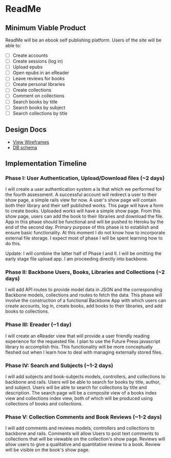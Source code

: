 # ReadMe

## Minimum Viable Product
ReadMe will be an ebook self publishing platform. Users of the site will be able to:

- [ ] Create accounts
- [ ] Create sessions (log in)
- [ ] Upload epubs
- [ ] Open epubs in an eReader
- [ ] Leave reviews for books
- [ ] Create personal libraries
- [ ] Create collections
- [ ] Comment on collections
- [ ] Search books by title
- [ ] Search books by subject
- [ ] Search collections by title

## Design Docs
* [View Wireframes][views]
* [DB schema][schema]

[views]: ./docs/views.md
[schema]: ./docs/schema.md

## Implementation Timeline

### Phase I: User Authentication, Upload/Download files (~2 days)

I will create a user authentication system a la that which we performed for the fourth assessment. A successful account will redirect a user to their show page, a simple rails view for now. A user's show page will contain both their library and their self published works. This page will have a form to create books. Uploaded works will have a simple show page. From this show page, users can add the book to their libraries and download the file. App in this phase should be functional and will be pushed to Heroku by the end of the second day. Primary purpose of this phase is to establish and ensure basic functionality. At this moment I do not know how to incorporate external file storage. I expect most of phase I will be spent learning how to do this.

Update:
I will combine the latter half of Phase I and II. I will be omitting the early stage file upload app. I am proceeding directly into backbone.

### Phase II: Backbone Users, Books, Libraries and Collections (~2 days)

I will add API routes to provide model data in JSON and the corresponding Backbone models, collections and routes to fetch the data. This phase will involve the construction of a functional Backbone App with which users can create accounts, log in, create books, add books to their libraries, and add books to collections.

### Phase III: Ereader (~1 day)

I will create an eReader view that will provide a user friendly reading experience for the requested file. I plan to use the Future Press javascript library to accomplish this. This functionality will be more conceptually fleshed out when I learn how to deal with managing externally stored files.

### Phase IV: Search and Subjects (~1-2 days)

I will add subjects and book-subjects models, controllers, and collections to backbone and rails. Users will be able to search for books by title, author, and subject. Users will be able to search for collections by title and description. The search page will be a composite view of a books index view and collections index view, both of which will be produced using collections of books and collections.

### Phase V: Collection Comments and Book Reviews (~1-2 days)

I will add comments and reviews models, controllers and collections to backbone and rails. Comments will allow Users to post text comments to collections that will be viewable on the collection's show page. Reviews will allow users to give a qualitative and quantitative review to a book. Review will be visible on the book's show page.

